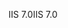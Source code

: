 <span data-ttu-id="943c0-101">IIS 7.0</span><span class="sxs-lookup"><span data-stu-id="943c0-101">IIS 7.0</span></span>
